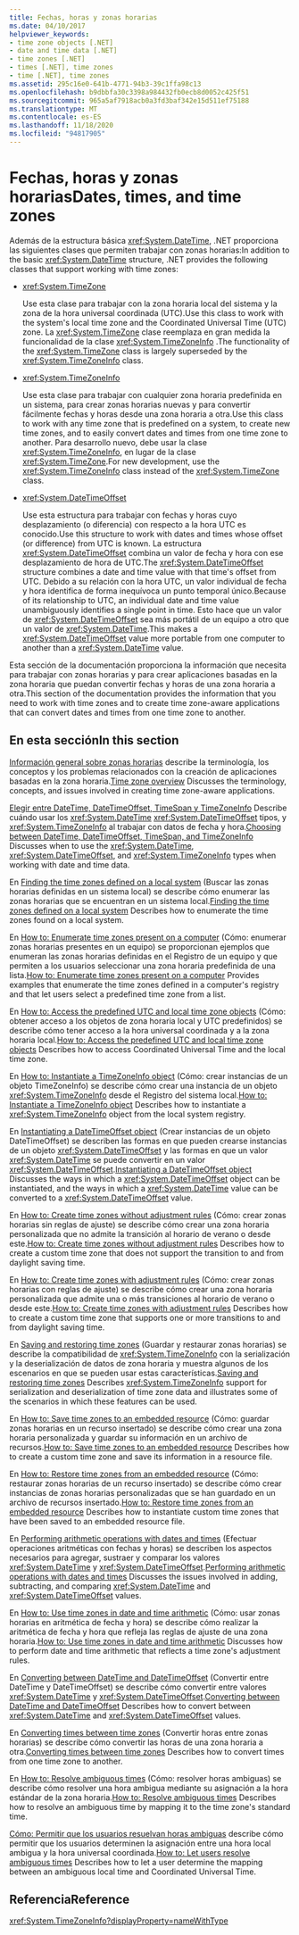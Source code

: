 ```yaml
---
title: Fechas, horas y zonas horarias
ms.date: 04/10/2017
helpviewer_keywords:
- time zone objects [.NET]
- date and time data [.NET]
- time zones [.NET]
- times [.NET], time zones
- time [.NET], time zones
ms.assetid: 295c16e0-641b-4771-94b3-39c1ffa98c13
ms.openlocfilehash: b9dbbfa30c3398a984432fb0ecb8d0052c425f51
ms.sourcegitcommit: 965a5af7918acb0a3fd3baf342e15d511ef75188
ms.translationtype: MT
ms.contentlocale: es-ES
ms.lasthandoff: 11/18/2020
ms.locfileid: "94817905"
---
```

# <a name="dates-times-and-time-zones"></a><span data-ttu-id="bf6e8-102">Fechas, horas y zonas horarias</span><span class="sxs-lookup"><span data-stu-id="bf6e8-102">Dates, times, and time zones</span></span>

<span data-ttu-id="bf6e8-103">Además de la estructura básica <xref:System.DateTime>, .NET proporciona las siguientes clases que permiten trabajar con zonas horarias:</span><span class="sxs-lookup"><span data-stu-id="bf6e8-103">In addition to the basic <xref:System.DateTime> structure, .NET provides the following classes that support working with time zones:</span></span>

* <xref:System.TimeZone>

  <span data-ttu-id="bf6e8-104">Use esta clase para trabajar con la zona horaria local del sistema y la zona de la hora universal coordinada (UTC).</span><span class="sxs-lookup"><span data-stu-id="bf6e8-104">Use this class to work with the system's local time zone and the Coordinated Universal Time (UTC) zone.</span></span> <span data-ttu-id="bf6e8-105">La <xref:System.TimeZone> clase reemplaza en gran medida la funcionalidad de la clase <xref:System.TimeZoneInfo> .</span><span class="sxs-lookup"><span data-stu-id="bf6e8-105">The functionality of the <xref:System.TimeZone> class is largely superseded by the <xref:System.TimeZoneInfo> class.</span></span>

* <xref:System.TimeZoneInfo>

  <span data-ttu-id="bf6e8-106">Use esta clase para trabajar con cualquier zona horaria predefinida en un sistema, para crear zonas horarias nuevas y para convertir fácilmente fechas y horas desde una zona horaria a otra.</span><span class="sxs-lookup"><span data-stu-id="bf6e8-106">Use this class to work with any time zone that is predefined on a system, to create new time zones, and to easily convert dates and times from one time zone to another.</span></span> <span data-ttu-id="bf6e8-107">Para desarrollo nuevo, debe usar la clase <xref:System.TimeZoneInfo>, en lugar de la clase <xref:System.TimeZone>.</span><span class="sxs-lookup"><span data-stu-id="bf6e8-107">For new development, use the <xref:System.TimeZoneInfo> class instead of the <xref:System.TimeZone> class.</span></span>

* <xref:System.DateTimeOffset>

  <span data-ttu-id="bf6e8-108">Use esta estructura para trabajar con fechas y horas cuyo desplazamiento (o diferencia) con respecto a la hora UTC es conocido.</span><span class="sxs-lookup"><span data-stu-id="bf6e8-108">Use this structure to work with dates and times whose offset (or difference) from UTC is known.</span></span> <span data-ttu-id="bf6e8-109">La estructura <xref:System.DateTimeOffset> combina un valor de fecha y hora con ese desplazamiento de hora de UTC.</span><span class="sxs-lookup"><span data-stu-id="bf6e8-109">The <xref:System.DateTimeOffset> structure combines a date and time value with that time's offset from UTC.</span></span> <span data-ttu-id="bf6e8-110">Debido a su relación con la hora UTC, un valor individual de fecha y hora identifica de forma inequívoca un punto temporal único.</span><span class="sxs-lookup"><span data-stu-id="bf6e8-110">Because of its relationship to UTC, an individual date and time value unambiguously identifies a single point in time.</span></span> <span data-ttu-id="bf6e8-111">Esto hace que un valor de <xref:System.DateTimeOffset> sea más portátil de un equipo a otro que un valor de <xref:System.DateTime>.</span><span class="sxs-lookup"><span data-stu-id="bf6e8-111">This makes a <xref:System.DateTimeOffset> value more portable from one computer to another than a <xref:System.DateTime> value.</span></span>

<span data-ttu-id="bf6e8-112">Esta sección de la documentación proporciona la información que necesita para trabajar con zonas horarias y para crear aplicaciones basadas en la zona horaria que puedan convertir fechas y horas de una zona horaria a otra.</span><span class="sxs-lookup"><span data-stu-id="bf6e8-112">This section of the documentation provides the information that you need to work with time zones and to create time zone-aware applications that can convert dates and times from one time zone to another.</span></span>

## <a name="in-this-section"></a><span data-ttu-id="bf6e8-113">En esta sección</span><span class="sxs-lookup"><span data-stu-id="bf6e8-113">In this section</span></span>

<span data-ttu-id="bf6e8-114">[Información general sobre zonas horarias](time-zone-overview.md) describe la terminología, los conceptos y los problemas relacionados con la creación de aplicaciones basadas en la zona horaria.</span><span class="sxs-lookup"><span data-stu-id="bf6e8-114">[Time zone overview](time-zone-overview.md) Discusses the terminology, concepts, and issues involved in creating time zone-aware applications.</span></span>

<span data-ttu-id="bf6e8-115">[Elegir entre DateTime, DateTimeOffset, TimeSpan y TimeZoneInfo](choosing-between-datetime.md) Describe cuándo usar los <xref:System.DateTime> <xref:System.DateTimeOffset> tipos, y <xref:System.TimeZoneInfo> al trabajar con datos de fecha y hora.</span><span class="sxs-lookup"><span data-stu-id="bf6e8-115">[Choosing between DateTime, DateTimeOffset, TimeSpan, and TimeZoneInfo](choosing-between-datetime.md) Discusses when to use the <xref:System.DateTime>, <xref:System.DateTimeOffset>, and <xref:System.TimeZoneInfo> types when working with date and time data.</span></span>

<span data-ttu-id="bf6e8-116">En [Finding the time zones defined on a local system](finding-the-time-zones-on-local-system.md) (Buscar las zonas horarias definidas en un sistema local) se describe cómo enumerar las zonas horarias que se encuentran en un sistema local.</span><span class="sxs-lookup"><span data-stu-id="bf6e8-116">[Finding the time zones defined on a local system](finding-the-time-zones-on-local-system.md) Describes how to enumerate the time zones found on a local system.</span></span>

<span data-ttu-id="bf6e8-117">En [How to: Enumerate time zones present on a computer](enumerate-time-zones.md) (Cómo: enumerar zonas horarias presentes en un equipo) se proporcionan ejemplos que enumeran las zonas horarias definidas en el Registro de un equipo y que permiten a los usuarios seleccionar una zona horaria predefinida de una lista.</span><span class="sxs-lookup"><span data-stu-id="bf6e8-117">[How to: Enumerate time zones present on a computer](enumerate-time-zones.md) Provides examples that enumerate the time zones defined in a computer's registry and that let users select a predefined time zone from a list.</span></span>

<span data-ttu-id="bf6e8-118">En [How to: Access the predefined UTC and local time zone objects](access-utc-and-local.md) (Cómo: obtener acceso a los objetos de zona horaria local y UTC predefinidos) se describe cómo tener acceso a la hora universal coordinada y a la zona horaria local.</span><span class="sxs-lookup"><span data-stu-id="bf6e8-118">[How to: Access the predefined UTC and local time zone objects](access-utc-and-local.md) Describes how to access Coordinated Universal Time and the local time zone.</span></span>

<span data-ttu-id="bf6e8-119">En [How to: Instantiate a TimeZoneInfo object](instantiate-time-zone-info.md) (Cómo: crear instancias de un objeto TimeZoneInfo) se describe cómo crear una instancia de un objeto <xref:System.TimeZoneInfo> desde el Registro del sistema local.</span><span class="sxs-lookup"><span data-stu-id="bf6e8-119">[How to: Instantiate a TimeZoneInfo object](instantiate-time-zone-info.md) Describes how to instantiate a <xref:System.TimeZoneInfo> object from the local system registry.</span></span>

<span data-ttu-id="bf6e8-120">En [Instantiating a DateTimeOffset object](instantiating-a-datetimeoffset-object.md) (Crear instancias de un objeto DateTimeOffset) se describen las formas en que pueden crearse instancias de un objeto <xref:System.DateTimeOffset> y las formas en que un valor <xref:System.DateTime> se puede convertir en un valor <xref:System.DateTimeOffset>.</span><span class="sxs-lookup"><span data-stu-id="bf6e8-120">[Instantiating a DateTimeOffset object](instantiating-a-datetimeoffset-object.md) Discusses the ways in which a <xref:System.DateTimeOffset> object can be instantiated, and the ways in which a <xref:System.DateTime> value can be converted to a <xref:System.DateTimeOffset> value.</span></span>

<span data-ttu-id="bf6e8-121">En [How to: Create time zones without adjustment rules](create-time-zones-without-adjustment-rules.md) (Cómo: crear zonas horarias sin reglas de ajuste) se describe cómo crear una zona horaria personalizada que no admite la transición al horario de verano o desde este.</span><span class="sxs-lookup"><span data-stu-id="bf6e8-121">[How to: Create time zones without adjustment rules](create-time-zones-without-adjustment-rules.md) Describes how to create a custom time zone that does not support the transition to and from daylight saving time.</span></span>

<span data-ttu-id="bf6e8-122">En [How to: Create time zones with adjustment rules](create-time-zones-with-adjustment-rules.md) (Cómo: crear zonas horarias con reglas de ajuste) se describe cómo crear una zona horaria personalizada que admite una o más transiciones al horario de verano o desde este.</span><span class="sxs-lookup"><span data-stu-id="bf6e8-122">[How to: Create time zones with adjustment rules](create-time-zones-with-adjustment-rules.md) Describes how to create a custom time zone that supports one or more transitions to and from daylight saving time.</span></span>

<span data-ttu-id="bf6e8-123">En [Saving and restoring time zones](saving-and-restoring-time-zones.md) (Guardar y restaurar zonas horarias) se describe la compatibilidad de <xref:System.TimeZoneInfo> con la serialización y la deserialización de datos de zona horaria y muestra algunos de los escenarios en que se pueden usar estas características.</span><span class="sxs-lookup"><span data-stu-id="bf6e8-123">[Saving and restoring time zones](saving-and-restoring-time-zones.md) Describes <xref:System.TimeZoneInfo> support for serialization and deserialization of time zone data and illustrates some of the scenarios in which these features can be used.</span></span>

<span data-ttu-id="bf6e8-124">En [How to: Save time zones to an embedded resource](save-time-zones-to-an-embedded-resource.md) (Cómo: guardar zonas horarias en un recurso insertado) se describe cómo crear una zona horaria personalizada y guardar su información en un archivo de recursos.</span><span class="sxs-lookup"><span data-stu-id="bf6e8-124">[How to: Save time zones to an embedded resource](save-time-zones-to-an-embedded-resource.md) Describes how to create a custom time zone and save its information in a resource file.</span></span>

<span data-ttu-id="bf6e8-125">En [How to: Restore time zones from an embedded resource](restore-time-zones-from-an-embedded-resource.md) (Cómo: restaurar zonas horarias de un recurso insertado) se describe cómo crear instancias de zonas horarias personalizadas que se han guardado en un archivo de recursos insertado.</span><span class="sxs-lookup"><span data-stu-id="bf6e8-125">[How to: Restore time zones from an embedded resource](restore-time-zones-from-an-embedded-resource.md) Describes how to instantiate custom time zones that have been saved to an embedded resource file.</span></span>

<span data-ttu-id="bf6e8-126">En [Performing arithmetic operations with dates and times](performing-arithmetic-operations.md) (Efectuar operaciones aritméticas con fechas y horas) se describen los aspectos necesarios para agregar, sustraer y comparar los valores <xref:System.DateTime> y <xref:System.DateTimeOffset>.</span><span class="sxs-lookup"><span data-stu-id="bf6e8-126">[Performing arithmetic operations with dates and times](performing-arithmetic-operations.md) Discusses the issues involved in adding, subtracting, and comparing <xref:System.DateTime> and <xref:System.DateTimeOffset> values.</span></span>

<span data-ttu-id="bf6e8-127">En [How to: Use time zones in date and time arithmetic](use-time-zones-in-arithmetic.md) (Cómo: usar zonas horarias en aritmética de fecha y hora) se describe cómo realizar la aritmética de fecha y hora que refleja las reglas de ajuste de una zona horaria.</span><span class="sxs-lookup"><span data-stu-id="bf6e8-127">[How to: Use time zones in date and time arithmetic](use-time-zones-in-arithmetic.md) Discusses how to perform date and time arithmetic that reflects a time zone's adjustment rules.</span></span>

<span data-ttu-id="bf6e8-128">En [Converting between DateTime and DateTimeOffset](converting-between-datetime-and-offset.md) (Convertir entre DateTime y DateTimeOffset) se describe cómo convertir entre valores <xref:System.DateTime> y <xref:System.DateTimeOffset>.</span><span class="sxs-lookup"><span data-stu-id="bf6e8-128">[Converting between DateTime and DateTimeOffset](converting-between-datetime-and-offset.md) Describes how to convert between <xref:System.DateTime> and <xref:System.DateTimeOffset> values.</span></span>

<span data-ttu-id="bf6e8-129">En [Converting times between time zones](converting-between-time-zones.md) (Convertir horas entre zonas horarias) se describe cómo convertir las horas de una zona horaria a otra.</span><span class="sxs-lookup"><span data-stu-id="bf6e8-129">[Converting times between time zones](converting-between-time-zones.md) Describes how to convert times from one time zone to another.</span></span>

<span data-ttu-id="bf6e8-130">En [How to: Resolve ambiguous times](resolve-ambiguous-times.md) (Cómo: resolver horas ambiguas) se describe cómo resolver una hora ambigua mediante su asignación a la hora estándar de la zona horaria.</span><span class="sxs-lookup"><span data-stu-id="bf6e8-130">[How to: Resolve ambiguous times](resolve-ambiguous-times.md) Describes how to resolve an ambiguous time by mapping it to the time zone's standard time.</span></span>

<span data-ttu-id="bf6e8-131">[Cómo: Permitir que los usuarios resuelvan horas ambiguas](let-users-resolve-ambiguous-times.md) describe cómo permitir que los usuarios determinen la asignación entre una hora local ambigua y la hora universal coordinada.</span><span class="sxs-lookup"><span data-stu-id="bf6e8-131">[How to: Let users resolve ambiguous times](let-users-resolve-ambiguous-times.md) Describes how to let a user determine the mapping between an ambiguous local time and Coordinated Universal Time.</span></span>

## <a name="reference"></a><span data-ttu-id="bf6e8-132">Referencia</span><span class="sxs-lookup"><span data-stu-id="bf6e8-132">Reference</span></span>

<xref:System.TimeZoneInfo?displayProperty=nameWithType>
